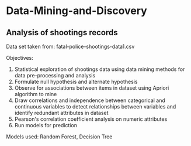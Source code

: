 # Data-Mining-and-Discovery

## Analysis of shootings records

Data set taken from: fatal-police-shootings-data1.csv

Objectives:
1. Statistical exploration of shootings data using data mining methods for data pre-processing and analysis
2. Formulate null hypothesis and alternate hypothesis
3. Observe for associations between items in dataset using Apriori algorithm to mine
4. Draw correlations and independence between categorical and continuous variables to detect relationships between variables and identify redundant attributes in dataset
5. Pearson's correlation coefficient analysis on numeric attributes
6. Run models for prediction


Models used: Random Forest, Decision Tree
